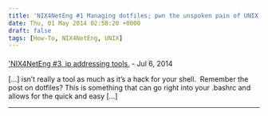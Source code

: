 ```yaml
---
title: 'NIX4NetEng #1 Managing dotfiles; pwn the unspoken pain of UNIX administration'
date: Thu, 01 May 2014 02:58:20 +0000
draft: false
tags: [How-To, NIX4NetEng, UNIX]
---
```



#### 
['NIX4NetEng #3, ip addressing tools.](http://www.forwardingplane.net/2014/07/nix4neteng-3-ip-addressing-and-subnet-tools/ "") - <time datetime="2014-07-26 10:46:15">Jul 6, 2014</time>

\[…\] isn’t really a tool as much as it’s a hack for your shell.  Remember the post on dotfiles? This is something that can go right into your .bashrc and allows for the quick and easy \[…\]
<hr />
